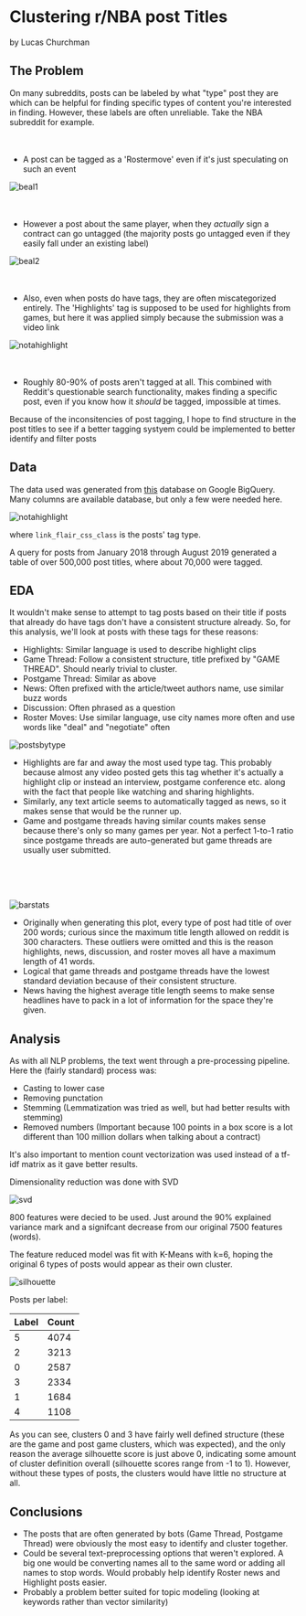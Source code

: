 # Clustering r/NBA post Titles

by Lucas Churchman

## The Problem

On many subreddits, posts can be labeled by what "type" post they are which can be helpful for finding specific types of content you're interested in finding. However, these labels are often unreliable. Take the NBA subreddit for example.
<br>
<br>
<br>

- A post can be tagged as a 'Rostermove' even if it's just speculating on such an event

![beal1](https://github.com/LucasXavierChurchman/Capstone2/blob/master/images/bealrostermove.png)
<br>
<br>
<br>



- However a post about the same player, when they *actually* sign a contract can go untagged (the majority posts go untagged even if they easily fall under an existing label)


![beal2](https://github.com/LucasXavierChurchman/Capstone2/blob/master/images/bealnotag.png)
<br>
<br>
<br>

- Also, even when posts do have tags, they are often miscategorized entirely. The 'Highlights' tag is supposed to be used for highlights from games, but here it was applied simply because the submission was a video link

![notahighlight](https://github.com/LucasXavierChurchman/Capstone2/blob/master/images/whyhighlight.png)
<br>
<br>
<br>

- Roughly 80-90% of posts aren't tagged at all. This combined with Reddit's questionable search functionality, makes finding a specific post, even if you know how it *should* be tagged, impossible at times.

Because of the inconsitencies of post tagging, I hope to find structure in the post titles to see if a better tagging systyem could be implemented to better identify and filter posts

## Data
The data used was generated from [this](https://bigquery.cloud.google.com/table/fh-bigquery:reddit_comments.2015_05?pli=1) database on Google BigQuery. Many columns are available database, but only a few were needed here.

![notahighlight](https://github.com/LucasXavierChurchman/Capstone2/blob/master/images/bigquerytable.png)

where `link_flair_css_class` is the posts' tag type.

A query for posts from January 2018 through August 2019 generated a table of over 500,000 post titles, where about 70,000 were tagged.

## EDA

It wouldn't make sense to attempt to tag posts based on their title if posts that already do have tags don't have a consistent structure already. So, for this analysis, we'll look at posts with these tags for these reasons:

- Highlights: Similar language is used to describe highlight clips
- Game Thread: Follow a consistent structure, title prefixed by "GAME THREAD". Should nearly trivial to cluster.
- Postgame Thread: Similar as above
- News: Often prefixed with the article/tweet authors name, use similar buzz words
- Discussion: Often phrased as a question
- Roster Moves: Use similar language, use city names more often and use words like "deal" and "negotiate" often

![postsbytype](https://github.com/LucasXavierChurchman/Capstone2/blob/master/plots/PostsByType.png)
- Highlights are far and away the most used type tag. This probably because almost any video posted gets this tag whether it's actually a highlight clip or instead an interview, postgame conference etc. along with the fact that people like watching and sharing highlights. 
- Similarly, any text article seems to automatically tagged as news, so it makes sense that would be the runner up. 
- Game and postgame threads having similar counts makes sense because there's only so many games per year. Not a perfect 1-to-1 ratio since postgame threads are auto-generated but game threads are usually user submitted.

<br>
<br>
<br>

![barstats](https://github.com/LucasXavierChurchman/Capstone2/blob/master/plots/BarStats.png)
- Originally when generating this plot, every type of post had title of over 200 words; curious since the maximum title length allowed on reddit is 300 characters. These outliers were omitted and this is the reason highlights, news, discussion, and roster moves all have a maximum length of 41 words.
- Logical that game threads and postgame threads have the lowest standard deviation because of their consistent structure.
- News having the highest average title length seems to make sense headlines have to pack in a lot of information for the space they're given.

## Analysis

As with all NLP problems, the text went through a pre-processing pipeline. Here the (fairly standard) process was:

- Casting to lower case
- Removing punctation
- Stemming (Lemmatization was tried as well, but had better results with stemming)
- Removed numbers (Important because 100 points in a box score is a lot different than 100 million dollars when talking about a contract)

It's also important to mention count vectorization was used instead of a tf-idf matrix as it gave better results. 

Dimensionality reduction was done with SVD

![svd](https://github.com/LucasXavierChurchman/Capstone2/blob/master/plots/SVDCumulativeVariance.png)

800 features were decied to be used. Just around the 90% explained variance mark and a signifcant decrease from our original 7500 features (words).

The feature reduced model was fit with K-Means with k=6, hoping the original 6 types of posts would appear as their own cluster. 

![silhouette](https://github.com/LucasXavierChurchman/Capstone2/blob/master/plots/Silhouette.png)

Posts per label:

| Label |Count |
|-------|------|
| 5     | 4074 |
| 2     | 3213 |
| 0     | 2587 |
| 3     | 2334 |
| 1     | 1684 |
| 4     | 1108 |

As you can see, clusters 0 and 3 have fairly well defined structure (these are the game and post game clusters, which was expected), and the only reason the average silhouette score is just above 0, indicating some amount of cluster definition overall (silhouette scores range from -1 to 1). However, without these types of posts, the clusters would have little no structure at all.



## Conclusions
  - The posts that are often generated by bots (Game Thread, Postgame Thread) were obviously the most easy to identify and cluster together.
  - Could be several text-preprocessing options that weren't explored. A big one would be converting names all to the same word or adding all names to stop words. Would probably help identify Roster news and Highlight posts easier.
  - Probably a problem better suited for topic modeling (looking at keywords rather than vector similarity)
  
